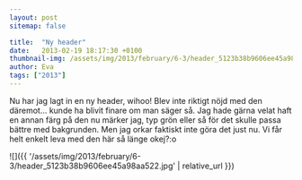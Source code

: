 ```yaml
---
layout: post
sitemap: false

title:  "Ny header"
date:   2013-02-19 18:17:30 +0100
thumbnail-img: /assets/img/2013/february/6-3/header_5123b38b9606ee45a98aa522.jpg
author: Eva
tags: ["2013"]
---
```


Nu har jag lagt in en ny header, wihoo! Blev inte riktigt nöjd med den däremot... kunde ha blivit finare om man säger så. Jag hade gärna velat haft en annan färg på den nu märker jag, typ grön eller så för det skulle passa bättre med bakgrunden. Men jag orkar faktiskt inte göra det just nu. Vi får helt enkelt leva med den här så länge okej?:o

![]({{ '/assets/img/2013/february/6-3/header_5123b38b9606ee45a98aa522.jpg'  | relative_url }})

